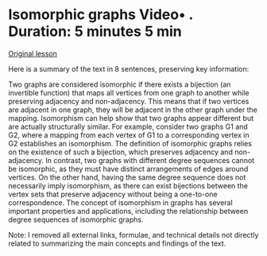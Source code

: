 # Isomorphic graphs Video• . Duration: 5 minutes 5 min

[Original lesson](https://www.coursera.org/learn/uol-discrete-mathematics/lecture/xShxj/isomorphic-graphs)

Here is a summary of the text in 8 sentences, preserving key information:

Two graphs are considered isomorphic if there exists a bijection (an invertible function) that maps all vertices from one graph to another while preserving adjacency and non-adjacency. This means that if two vertices are adjacent in one graph, they will be adjacent in the other graph under the mapping. Isomorphism can help show that two graphs appear different but are actually structurally similar. For example, consider two graphs G1 and G2, where a mapping from each vertex of G1 to a corresponding vertex in G2 establishes an isomorphism. The definition of isomorphic graphs relies on the existence of such a bijection, which preserves adjacency and non-adjacency. In contrast, two graphs with different degree sequences cannot be isomorphic, as they must have distinct arrangements of edges around vertices. On the other hand, having the same degree sequence does not necessarily imply isomorphism, as there can exist bijections between the vertex sets that preserve adjacency without being a one-to-one correspondence. The concept of isomorphism in graphs has several important properties and applications, including the relationship between degree sequences of isomorphic graphs.

Note: I removed all external links, formulae, and technical details not directly related to summarizing the main concepts and findings of the text.

